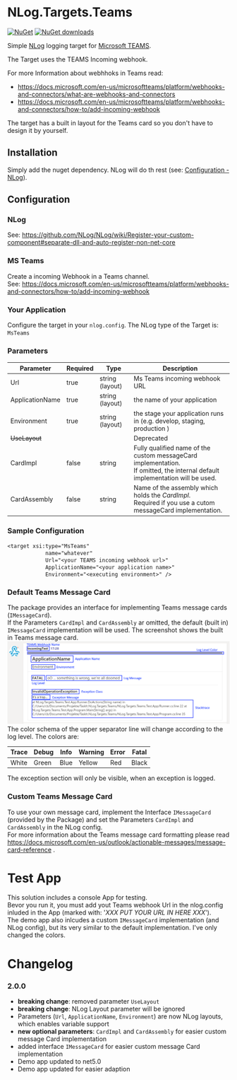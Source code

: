 # NLog.Targets.Teams
[![NuGet](https://img.shields.io/nuget/v/NLog.Targets.Teams.svg)](https://www.nuget.org/packages/NLog.Targets.Teams)
[![NuGet downloads](https://img.shields.io/nuget/dt/NLog.Targets.Teams.svg)](https://www.nuget.org/packages/NLog.Targets.Teams)  

Simple [NLog](https://nlog-project.org/) logging target for [Microsoft TEAMS](https://products.office.com/en/microsoft-teams/group-chat-software?market=en).

The Target uses the TEAMS Incoming webhook.

For more Information about webhhoks in Teams read:
- https://docs.microsoft.com/en-us/microsoftteams/platform/webhooks-and-connectors/what-are-webhooks-and-connectors
- https://docs.microsoft.com/en-us/microsoftteams/platform/webhooks-and-connectors/how-to/add-incoming-webhook

The target has a built in layout for the Teams card so you don't have to design it by yourself.

## Installation
Simply add the nuget dependency. NLog will do th rest (see: [Configuration - NLog](#NLog)).

## Configuration

### NLog

See: https://github.com/NLog/NLog/wiki/Register-your-custom-component#separate-dll-and-auto-register-non-net-core

### MS Teams

Create a incoming Webhook in a Teams channel.<br/>
See: https://docs.microsoft.com/en-us/microsoftteams/platform/webhooks-and-connectors/how-to/add-incoming-webhook

### Your Application

Configure the target in your `nlog.config`.
The NLog type of the Target is: `MsTeams`

### Parameters

Parameter | Required | Type | Description |
--------- | -------- | ---- | ----------- |
Url | true | string  (layout) | Ms Teams incoming webhook URL |
ApplicationName | true | string  (layout) | the name of your application |
Environment | true | string  (layout) | the stage your application runs in (e.g. develop, staging, production ) |
~~UseLayout~~ |  |  | Deprecated | 
CardImpl | false | string | Fully qualified name of the custom messageCard implementation.<br>If omitted, the internal default implementation will be used. | 
CardAssembly | false | string | Name of the assembly which holds the _CardImpl_.<br/> Required if you use a cutom messageCard implementation. | 

### Sample Configuration
```
<target xsi:type="MsTeams" 
            name="whatever"             
            Url="<your TEAMS incoming webhook url>"          
            ApplicationName="<your application name>"
            Environment="<executing environment>" />
```

### Default Teams Message Card
The package provides an interface for implementing Teams message cards (`IMessageCard`).  
If the Parameters `CardImpl` and `CardAssembly` ar omitted, the default (built in) `IMessageCard` implementation will be used.
The screenshot shows the built in Teams message card.
![Built In Card](Screenshots/DefaultCard.png)
The color schema of the upper separator line will change according to the log level.
The colors are:

Trace | Debug | Info | Warning | Error | Fatal |
--------- | -------- | -------- | -------- | -------- | -------- |
White | Green | Blue | Yellow | Red | Black |

The exception section will only be visible, when an exception is logged.

### Custom Teams Message Card
To use your own message card, implement the Interface `IMessageCard` (provided by the Package) and set the Parameters `CardImpl` and `CardAssembly` in the NLog config.<br/>
For more information about the Teams message card formatting please read https://docs.microsoft.com/en-us/outlook/actionable-messages/message-card-reference .


# Test App
This solution includes a console App for testing.<br/> 
Bevor you run it, you must add yout Teams webhook Url in the nlog.config inluded in the App (marked with: '<i>XXX PUT YOUR URL IN HERE XXX</i>').<br/>
The demo app also inlcudes a custom `IMessageCard` implementation (and NLog config), but its very similar to the default implementation. I've only changed the colors.


# Changelog

### 2.0.0
* __breaking change__: removed parameter `UseLayout`
* __breaking change__: NLog Layout parameter will be ignored
* Parameters (`Url`, `ApplicationName`, `Environment`) are now NLog layouts, which enables variable support
* __new optional parameters__: `CardImpl` and `CardAssembly` for easier custom message Card implementation
* added interface `IMessageCard` for easier custom message Card implementation
* Demo app updated to net5.0
* Demo app updated for easier adaption

